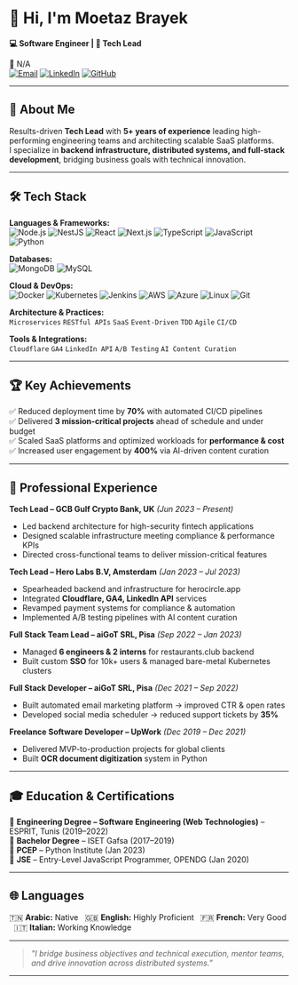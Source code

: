 # 👋 Hi, I'm Moetaz Brayek  

**💻 Software Engineer | 🚀 Tech Lead**  

📍 N/A  
[![Email](https://img.shields.io/badge/Email-%23D14836?style=flat&logo=gmail&logoColor=white)](mailto:moetaz.brayek.eng@gmail.com)
[![LinkedIn](https://img.shields.io/badge/LinkedIn-%230A66C2?style=flat&logo=linkedin&logoColor=white)](https://linkedin.com/in/moetaz-brayek)
[![GitHub](https://img.shields.io/badge/GitHub-%23121011?style=flat&logo=github&logoColor=white)](https://github.com/moetazbrayekbackup)

---

## 🚀 About Me  

Results-driven **Tech Lead** with **5+ years of experience** leading high-performing engineering teams and architecting scalable SaaS platforms.  
I specialize in **backend infrastructure, distributed systems, and full-stack development**, bridging business goals with technical innovation.  

---

## 🛠️ Tech Stack  

**Languages & Frameworks:**  
![Node.js](https://img.shields.io/badge/Node.js-%23339933?style=flat&logo=node.js&logoColor=white) ![NestJS](https://img.shields.io/badge/NestJS-%23E0234E?style=flat&logo=nestjs&logoColor=white) ![React](https://img.shields.io/badge/React-%2361DAFB?style=flat&logo=react&logoColor=black) ![Next.js](https://img.shields.io/badge/Next.js-%23000000?style=flat&logo=next.js&logoColor=white) ![TypeScript](https://img.shields.io/badge/TypeScript-%23007ACC?style=flat&logo=typescript&logoColor=white) ![JavaScript](https://img.shields.io/badge/JavaScript-%23F7DF1E?style=flat&logo=javascript&logoColor=black) ![Python](https://img.shields.io/badge/Python-%233776AB?style=flat&logo=python&logoColor=white)  

**Databases:**  
![MongoDB](https://img.shields.io/badge/MongoDB-%2347A248?style=flat&logo=mongodb&logoColor=white) ![MySQL](https://img.shields.io/badge/MySQL-%234479A1?style=flat&logo=mysql&logoColor=white)  

**Cloud & DevOps:**  
![Docker](https://img.shields.io/badge/Docker-%230db7ed?style=flat&logo=docker&logoColor=white) ![Kubernetes](https://img.shields.io/badge/Kubernetes-%23326CE5?style=flat&logo=kubernetes&logoColor=white) ![Jenkins](https://img.shields.io/badge/Jenkins-%23D24939?style=flat&logo=jenkins&logoColor=white) ![AWS](https://img.shields.io/badge/AWS-%23232F3E?style=flat&logo=amazon-aws&logoColor=white) ![Azure](https://img.shields.io/badge/Azure-%230078D4?style=flat&logo=microsoft-azure&logoColor=white) ![Linux](https://img.shields.io/badge/Linux-%23FCC624?style=flat&logo=linux&logoColor=black) ![Git](https://img.shields.io/badge/Git-%23F05032?style=flat&logo=git&logoColor=white)  

**Architecture & Practices:**  
`Microservices` `RESTful APIs` `SaaS` `Event-Driven` `TDD` `Agile` `CI/CD`  

**Tools & Integrations:**  
`Cloudflare` `GA4` `LinkedIn API` `A/B Testing` `AI Content Curation`  

---

## 🏆 Key Achievements  

✅ Reduced deployment time by **70%** with automated CI/CD pipelines  
✅ Delivered **3 mission-critical projects** ahead of schedule and under budget  
✅ Scaled SaaS platforms and optimized workloads for **performance & cost**  
✅ Increased user engagement by **400%** via AI-driven content curation  

---

## 💼 Professional Experience  

**Tech Lead – GCB Gulf Crypto Bank, UK** _(Jun 2023 – Present)_  
- Led backend architecture for high-security fintech applications  
- Designed scalable infrastructure meeting compliance & performance KPIs  
- Directed cross-functional teams to deliver mission-critical features  

**Tech Lead – Hero Labs B.V, Amsterdam** _(Jan 2023 – Jul 2023)_  
- Spearheaded backend and infrastructure for herocircle.app  
- Integrated **Cloudflare, GA4, LinkedIn API** services  
- Revamped payment systems for compliance & automation  
- Implemented A/B testing pipelines with AI content curation  

**Full Stack Team Lead – aiGoT SRL, Pisa** _(Sep 2022 – Jan 2023)_  
- Managed **6 engineers & 2 interns** for restaurants.club backend  
- Built custom **SSO** for 10k+ users & managed bare-metal Kubernetes clusters  

**Full Stack Developer – aiGoT SRL, Pisa** _(Dec 2021 – Sep 2022)_  
- Built automated email marketing platform → improved CTR & open rates  
- Developed social media scheduler → reduced support tickets by **35%**  

**Freelance Software Developer – UpWork** _(Dec 2019 – Dec 2021)_  
- Delivered MVP-to-production projects for global clients  
- Built **OCR document digitization** system in Python  

---

## 🎓 Education & Certifications  

📌 **Engineering Degree – Software Engineering (Web Technologies)** – ESPRIT, Tunis (2019–2022)  
📌 **Bachelor Degree** – ISET Gafsa (2017–2019)  
📌 **PCEP** – Python Institute (Jan 2023)  
📌 **JSE** – Entry-Level JavaScript Programmer, OPENDG (Jan 2020)  

---

## 🌐 Languages  

🇹🇳 **Arabic:** Native &nbsp; 🇬🇧 **English:** Highly Proficient &nbsp; 🇫🇷 **French:** Very Good &nbsp; 🇮🇹 **Italian:** Working Knowledge  

---

> _"I bridge business objectives and technical execution, mentor teams, and drive innovation across distributed systems."_  

---
